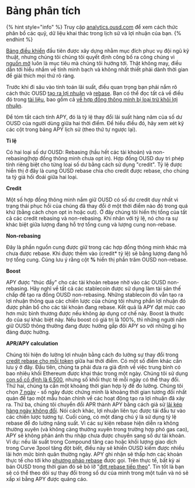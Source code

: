 # Bảng phân tích

{% hint style="info" %}
Truy cập [analytics.ousd.com](https://analytics.ousd.com) để xem cách thức phân bổ các quỹ, dữ liệu khai thác trong lịch sử và lợi nhuận của bạn.
{% endhint %}

[Bảng điều khiển](https://analytics.ousd.com/apy) đầu tiên được xây dựng nhằm mục đích phục vụ đội ngũ kỹ thuật, nhưng chúng tôi chúng tôi quyết định công bố ra công chúng vì [nguồn mở](http://github.com/OriginProtocol) luôn là mục tiêu mà chúng tôi hướng tới. Thật không may, điều dẫn tới hiểu nhầm về tính minh bạch và không nhất thiết phải dành thời gian để giải thích mọi thứ rõ ràng.

Trước khi đi sâu vào tính toán lãi suất, điều quan trọng bạn phải nắm rõ cách thức OUSD [tạo ra lợi nhuận](https://docs.ousd.com/core-concepts/yield-generation) và [rebase](https://docs.ousd.com/core-concepts/elastic-supply). Bạn có thể đọc tất cả về điều đó trong [tài liệu](https://docs.ousd.com/), bao gồm cả [về hợp đồng thông minh bị loại trừ khỏi lợi nhuận](https://docs.ousd.com/core-concepts/elastic-supply/rebasing-and-smart-contracts).

Để tóm tắt cách tính APY, đó là tỷ lệ thay đổi lãi suất hàng năm của số dư OUSD của người dùng giữa hai thời điểm. Để hiểu điều đó, hãy xem xét kỹ các cột trong bảng APY lịch sử (theo thứ tự ngược lại).

**Tỉ lệ**

Có hai loại số dư OUSD: Rebasing (hầu hết các tài khoản) và non-rebasing(hợp đồng thông minh chưa opt in). Hợp đồng OUSD duy trì phép tính riêng biệt cho từng loại số dư bằng cách sử dụng "credit". Tỷ lệ được hiển thị ở đây là cung OUSD rebase chia cho credit được rebase, cho chúng ta tỷ giá hối đoái giữa hai loại.

**Credit**

Một số hợp đồng thông minh nắm giữ OUSD có số dư credit duy nhất vì trạng thái phục hồi của chúng đã thay đổi ở một thời điểm nào đó trong quá khứ (bằng cách chọn opt in hoặc out). Ở đây chúng tôi hiển thị tổng của tất cả các credit rebasing và non-rebasing. Khi nhân với tỷ lệ, nó cho ra sự khác biệt giữa lượng đang hỗ trợ tổng cung và lượng cung non-rebase.

**Non-rebasing**

Đây là phần nguồn cung được giữ trong các hợp đồng thông minh khác mà chưa được rebase. Khi được thêm vào (credit* tỷ lệ) sẽ bằng lượng đang hỗ trợ tổng cung. Cũng lưu ý rằng cột **%** hiển thị phần trăm OUSD non-rebase.

**Boost**

APY được "thúc đẩy" cho các tài khoản rebase nhờ vào các OUSD non-rebasing. Hãy nghĩ về tất cả các stablecoin được sử dụng làm tài sản thế chấp để tạo ra đồng OUSD non-rebasing. Những stablecoin đó vẫn tạo ra lợi nhuận thông qua các chiến lược của chúng tôi nhưng phần lợi nhuận đó được phân bổ cho các tài khoản đang rebase. Kết quả là APY đạt mức cao hơn mức bình thương được nếu không áp dụng cơ chế này. Boost là thước đo của sự khác biệt này. Nếu boost có giá trị là 100%, thì những người nắm giữ OUSD thông thường đang được hưởng gấp đôi APY so với những gì họ đáng được hưởng.

**APR/APY calculation**

Chúng tôi hiện đo lường lợi nhuận bằng cách đo lường sự thay đổi trong [credit rebase cho mỗi token](https://github.com/OriginProtocol/origin-dollar/blob/master/contracts/contracts/token/OUSD.sol#L45) giữa hai thời điểm. Có một số điểm khác cần lưu ý ở đây. Đầu tiên, chúng ta phải đưa ra giả định về việc trung bình có bao nhiêu khối Ethereum được khai thác trong một ngày. Chúng tôi sử dụng [con số cố định là 6.500](https://github.com/OriginProtocol/ousd-analytics/blob/master/eagleproject/core/views.py#L43), nhưng số khối thực tế mỗi ngày có thể thay đổi. Thứ hai, chúng ta cần một khoảng thời gian hợp lý để đo lường. Chúng tôi chọn  [7 ngày](https://github.com/OriginProtocol/ousd-analytics/blob/master/eagleproject/core/views.py#L422) - số ngày được chứng minh là khoảng thời gian tương đối nhất quán để tạo một mẫu hoàn chỉnh về các hoạt động tạo ra lợi nhuận đã xảy ra. Thứ ba, chúng tôi chuyển đổi APR thành APY bằng cách giả sử [lãi kép hàng ngày không đổi](https://github.com/OriginProtocol/ousd-analytics/blob/master/eagleproject/core/views.py#L449-L451). Nói cách khác, lợi nhuận liên tục được tái đầu tư vào các chiến lược tương tự. Cuối cùng, có một đáng chú ý là sử dụng tỷ lệ rebase để đo lường năng suất. Vì các sự kiện rebase hiện diễn ra không thường xuyên (và không càng thường xuyên trong trường hợp phó gas cao), APY sẽ không phản ánh thu nhập chưa được chuyển sang số dư tài khoản. Ví dụ: nếu lãi suất trong Compound tăng cao hoặc khối lượng giao dịch trong Curve 3pool tăng đột biết, điều này sẽ khiến OUSD kiếm được nhiều lãi hơn mức bình quân thường ngày. APY ghi nhận sẽ thấp hơn các khoản thực tế cho tới kho [phương pháp rebase](https://github.com/OriginProtocol/origin-dollar/blob/master/contracts/contracts/vault/VaultCore.sol#L365-L370) được gọi. Trên thực tế, bất kỳ ai bán OUSD trong thời gian đó sẽ bỏ lỡ "[đợt rebase tiếp theo](https://analytics.ousd.com/)". Tin tốt là bạn sẽ có thể theo dõi sự thay đổi trong số dư của mình trong một tuần và nó sẽ xấp xỉ bằng APY được quảng cáo.

